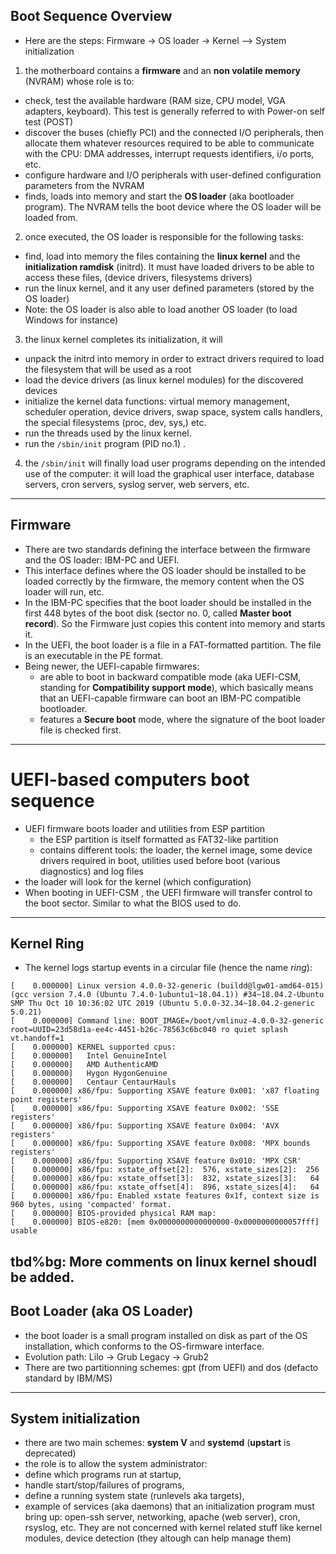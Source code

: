 ## Boot Sequence Overview
- Here are the steps: Firmware -> OS loader -> Kernel --> System initialization
1. the motherboard contains a **firmware** and an **non volatile memory** (NVRAM) whose role is to:
  - check, test the available hardware (RAM size, CPU model, VGA adapters, keyboard). This test is generally referred to with Power-on self test (POST)
  - discover the buses (chiefly PCI) and the connected I/O peripherals, then allocate them whatever resources required to be able to communicate with the CPU: DMA addresses, interrupt requests identifiers, i/o ports, etc.
  - configure hardware and I/O peripherals with user-defined configuration parameters from the NVRAM
  - finds, loads into memory and start the **OS loader** (aka bootloader program). The NVRAM tells the boot device where the OS loader will be loaded from.
2. once executed, the OS loader is responsible for the following tasks:
  - find, load into memory the files containing the **linux kernel** and the **initialization ramdisk** (initrd). It must have loaded drivers to be able to access these files, (device drivers, filesystems drivers)
  - run the linux kernel, and it any user defined parameters (stored by the OS loader)
  - Note: the OS loader is also able to load another OS loader (to load Windows for instance)
3. the linux kernel completes its initialization, it will
  - unpack the initrd into memory in order to extract drivers required to load the filesystem that will be used as a root
  - load the device drivers (as linux kernel modules) for the discovered devices
  - initialize the kernel data functions: virtual memory management, scheduler operation, device drivers, swap space, system calls handlers, the special filesystems (proc, dev, sys,) etc.
  - run the threads used by the linux kernel.
  - run the `/sbin/init` program (PID no.1) .
4. the `/sbin/init` will finally load user programs depending on the intended use of the computer: it will load the graphical user interface, database servers, cron servers, syslog server, web servers, etc.

---
## Firmware
- There are two standards defining the interface between the firmware and the OS loader: IBM-PC and UEFI.
- This interface defines where the OS loader should be installed to be loaded correctly by the firmware, the memory content when the OS loader will run, etc.
- In the IBM-PC specifies that the boot loader should be installed in the first 448 bytes of the boot disk (sector no. 0, called **Master boot record**). So the Firmware just copies this content into memory and starts it.
- In the UEFI, the boot loader is a file in a FAT-formatted partition. The file is an executable in the PE format.
- Being newer, the UEFI-capable firmwares:
  - are able to boot in backward compatible mode (aka UEFI-CSM, standing for **Compatibility support mode**), which basically means that an UEFI-capable firmware can boot an IBM-PC compatible bootloader.
  - features a **Secure boot** mode, where the signature of the boot loader file is checked first.

---
# UEFI-based computers boot sequence
- UEFI firmware boots loader and utilities from ESP partition
	- the ESP partition is itself formatted as FAT32-like partition
	- contains different tools: the loader, the kernel image, some device drivers required in boot, utilities used before boot (various diagnostics) and log files
- the loader will look for the kernel (which configuration)
- When booting in UEFI-CSM , the UEFI firmware will transfer control to the boot sector. Similar to what the BIOS used to do.

---
## Kernel Ring
- The kernel logs startup events in a circular file (hence the name *ring*):
```console
[    0.000000] Linux version 4.0.0-32-generic (buildd@lgw01-amd64-015) (gcc version 7.4.0 (Ubuntu 7.4.0-1ubuntu1~18.04.1)) #34~18.04.2-Ubuntu SMP Thu Oct 10 10:36:02 UTC 2019 (Ubuntu 5.0.0-32.34~18.04.2-generic 5.0.21)
[    0.000000] Command line: BOOT_IMAGE=/boot/vmlinuz-4.0.0-32-generic root=UUID=23d58d1a-ee4c-4451-b26c-78563c6bc040 ro quiet splash vt.handoff=1
[    0.000000] KERNEL supported cpus:
[    0.000000]   Intel GenuineIntel
[    0.000000]   AMD AuthenticAMD
[    0.000000]   Hygon HygonGenuine
[    0.000000]   Centaur CentaurHauls
[    0.000000] x86/fpu: Supporting XSAVE feature 0x001: 'x87 floating point registers'
[    0.000000] x86/fpu: Supporting XSAVE feature 0x002: 'SSE registers'
[    0.000000] x86/fpu: Supporting XSAVE feature 0x004: 'AVX registers'
[    0.000000] x86/fpu: Supporting XSAVE feature 0x008: 'MPX bounds registers'
[    0.000000] x86/fpu: Supporting XSAVE feature 0x010: 'MPX CSR'
[    0.000000] x86/fpu: xstate_offset[2]:  576, xstate_sizes[2]:  256
[    0.000000] x86/fpu: xstate_offset[3]:  832, xstate_sizes[3]:   64
[    0.000000] x86/fpu: xstate_offset[4]:  896, xstate_sizes[4]:   64
[    0.000000] x86/fpu: Enabled xstate features 0x1f, context size is 960 bytes, using 'compacted' format.
[    0.000000] BIOS-provided physical RAM map:
[    0.000000] BIOS-e820: [mem 0x0000000000000000-0x0000000000057fff] usable
```
tbd%bg: More comments on linux kernel shoudl be added.
---

## Boot Loader (aka OS Loader)
- the boot loader is a small program installed on disk as part of the OS installation, which conforms to the OS-firmware interface.
- Evolution path: Lilo → Grub Legacy → Grub2
- There are two partitionning schemes: gpt (from UEFI) and dos (defacto standard by IBM/MS)

---
## System initialization
- there are two main schemes: **system V** and **systemd** (**upstart** is deprecated)
- the role is to allow the system administrator:
 - define which programs run at startup,
 - handle start/stop/failures of programs,
 - define a running system state (runlevels aka targets),
- example of services (aka daemons) that an initialization program must bring up: open-ssh server, networking, apache (web server), cron, rsyslog, etc. They are not concerned with kernel related stuff like kernel modules, device detection (they altough can help manage them)

